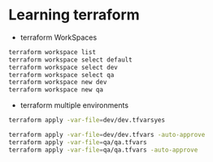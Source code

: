 # Learning terraform

- terraform WorkSpaces
```bash
terraform workspace list
terraform workspace select default
terraform workspace select dev
terraform workspace select qa
terraform workspace new dev
terraform workspace new qa
```

- terraform multiple environments
```bash
terraform apply -var-file=dev/dev.tfvarsyes

terraform apply -var-file=dev/dev.tfvars -auto-approve
terraform apply -var-file=qa/qa.tfvars
terraform apply -var-file=qa/qa.tfvars -auto-approve
```